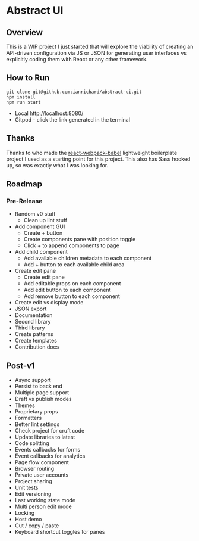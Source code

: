 # Abstract UI

## Overview

This is a WIP project I just started that will explore the viability of creating an API-driven configuration via JS or JSON for generating user interfaces vs explicitly coding them with React or any other framework.

## How to Run

```terminal
git clone git@github.com:ianrichard/abstract-ui.git
npm install
npm run start
```

- Local [http://localhost:8080/](http://localhost:8080/)
- Gitpod - click the link generated in the terminal

## Thanks

Thanks to who made the [react-webpack-babel](https://github.com/ReactJSResources/react-webpack-babel) lightweight boilerplate project I used as a starting point for this project. This also has Sass hooked up, so was exactly what I was looking for.

## Roadmap

### Pre-Release

- Random v0 stuff
  - Clean up lint stuff
- Add component GUI
  - Create + button
  - Create components pane with position toggle
  - Click + to append components to page
- Add child component
  - Add available children metadata to each component
  - Add + button to each available child area
- Create edit pane
  - Create edit pane
  - Add editable props on each component
  - Add edit button to each component
  - Add remove button to each component
- Create edit vs display mode
- JSON export
- Documentation
- Second library
- Third library
- Create patterns
- Create templates
- Contribution docs

## Post-v1

- Async support
- Persist to back end
- Multiple page support
- Draft vs publish modes 
- Themes
- Proprietary props
- Formatters 
- Better lint settings
- Check project for cruft code
- Update libraries to latest
- Code splitting 
- Events callbacks for forms
- Event callbacks for analytics
- Page flow component
- Browser routing
- Private user accounts
- Project sharing
- Unit tests
- Edit versioning
- Last working state mode
- Multi person edit mode
- Locking 
- Host demo
- Cut / copy / paste
- Keyboard shortcut toggles for panes